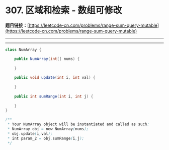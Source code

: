 # 307. 区域和检索 - 数组可修改

**题目链接：**[https://leetcode-cn.com/problems/range-sum-query-mutable](https://leetcode-cn.com/problems/range-sum-query-mutable)

---

<Cards card="leetcode_307_range-sum-query-mutable"></Cards>

---

```java
class NumArray {

    public NumArray(int[] nums) {
        
    }
    
    public void update(int i, int val) {
        
    }
    
    public int sumRange(int i, int j) {
        
    }
}

/**
 * Your NumArray object will be instantiated and called as such:
 * NumArray obj = new NumArray(nums);
 * obj.update(i,val);
 * int param_2 = obj.sumRange(i,j);
 */
```